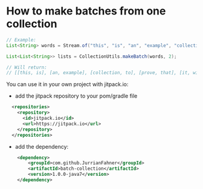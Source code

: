 # How to make batches from one collection

```java
// Example:
List<String> words = Stream.of("this", "is", "an", "example", "collection", "to", "prove", "that", "it", "will", "work").collect(toList());

List<List<String>> lists = CollectionUtils.makeBatch(words, 2);

// Will return:
// [[this, is], [an, example], [collection, to], [prove, that], [it, will], [work]]
```

You can use it in your own project with jitpack.io:

- add the jitpack repository to your pom/gradle file

```xml
  <repositories>
    <repository>
      <id>jitpack.io</id>
      <url>https://jitpack.io</url>
    </repository>
  </repositories>
```

- add the dependency:

```xml
	<dependency>
	    <groupId>com.github.JurrianFahner</groupId>
	    <artifactId>batch-collection</artifactId>
	    <version>1.0.0-java7</version>
	</dependency>
```

